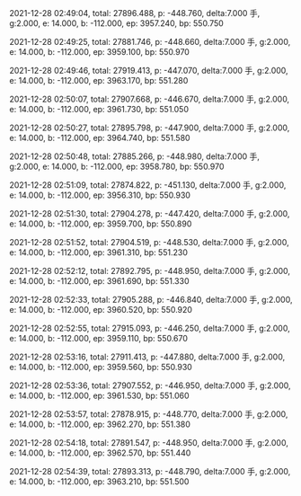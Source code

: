 2021-12-28 02:49:04, total: 27896.488, p: -448.760, delta:7.000 手, g:2.000, e: 14.000, b: -112.000, ep: 3957.240, bp: 550.750

2021-12-28 02:49:25, total: 27881.746, p: -448.660, delta:7.000 手, g:2.000, e: 14.000, b: -112.000, ep: 3959.100, bp: 550.970

2021-12-28 02:49:46, total: 27919.413, p: -447.070, delta:7.000 手, g:2.000, e: 14.000, b: -112.000, ep: 3963.170, bp: 551.280

2021-12-28 02:50:07, total: 27907.668, p: -446.670, delta:7.000 手, g:2.000, e: 14.000, b: -112.000, ep: 3961.730, bp: 551.050

2021-12-28 02:50:27, total: 27895.798, p: -447.900, delta:7.000 手, g:2.000, e: 14.000, b: -112.000, ep: 3964.740, bp: 551.580

2021-12-28 02:50:48, total: 27885.266, p: -448.980, delta:7.000 手, g:2.000, e: 14.000, b: -112.000, ep: 3958.780, bp: 550.970

2021-12-28 02:51:09, total: 27874.822, p: -451.130, delta:7.000 手, g:2.000, e: 14.000, b: -112.000, ep: 3956.310, bp: 550.930

2021-12-28 02:51:30, total: 27904.278, p: -447.420, delta:7.000 手, g:2.000, e: 14.000, b: -112.000, ep: 3959.700, bp: 550.890

2021-12-28 02:51:52, total: 27904.519, p: -448.530, delta:7.000 手, g:2.000, e: 14.000, b: -112.000, ep: 3961.310, bp: 551.230

2021-12-28 02:52:12, total: 27892.795, p: -448.950, delta:7.000 手, g:2.000, e: 14.000, b: -112.000, ep: 3961.690, bp: 551.330

2021-12-28 02:52:33, total: 27905.288, p: -446.840, delta:7.000 手, g:2.000, e: 14.000, b: -112.000, ep: 3960.520, bp: 550.920

2021-12-28 02:52:55, total: 27915.093, p: -446.250, delta:7.000 手, g:2.000, e: 14.000, b: -112.000, ep: 3959.110, bp: 550.670

2021-12-28 02:53:16, total: 27911.413, p: -447.880, delta:7.000 手, g:2.000, e: 14.000, b: -112.000, ep: 3959.560, bp: 550.930

2021-12-28 02:53:36, total: 27907.552, p: -446.950, delta:7.000 手, g:2.000, e: 14.000, b: -112.000, ep: 3961.530, bp: 551.060

2021-12-28 02:53:57, total: 27878.915, p: -448.770, delta:7.000 手, g:2.000, e: 14.000, b: -112.000, ep: 3962.270, bp: 551.380

2021-12-28 02:54:18, total: 27891.547, p: -448.950, delta:7.000 手, g:2.000, e: 14.000, b: -112.000, ep: 3962.570, bp: 551.440

2021-12-28 02:54:39, total: 27893.313, p: -448.790, delta:7.000 手, g:2.000, e: 14.000, b: -112.000, ep: 3963.210, bp: 551.500